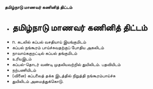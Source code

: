**தமிழ்நாடு மாணவர் கணினித் திட்டம்**
- # தமிழ்நாடு மாணவர் கணினித் திட்டம்
- n. கடலில் கப்பல் வசதியாய் இயங்குமிடம்
- கப்பல் நங்கூரம் பாய்ச்சுவதற்குப் போதிய அகலிடம்
- நாவாய்ககுறட்டில் கப்பல் தங்குமிடம்
- உரியஇடம்
- கப்பல்-தொடர் வண்டி முதலியவற்றில் துயிலிடம். பதவியிடம்
- நற்பணியிடம்
- (வினை) கப்பலைத் தக்க இடத்தில் நிறுத்தி நங்கூரம்பாய்ச்சு
- துயிலிடம் அமைத்துக்கொடு.

